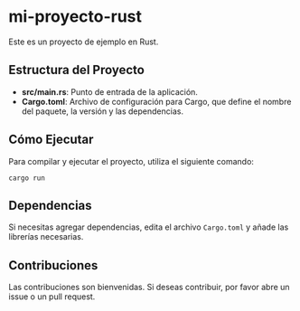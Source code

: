 # mi-proyecto-rust

Este es un proyecto de ejemplo en Rust. 

## Estructura del Proyecto

- **src/main.rs**: Punto de entrada de la aplicación.
- **Cargo.toml**: Archivo de configuración para Cargo, que define el nombre del paquete, la versión y las dependencias.

## Cómo Ejecutar

Para compilar y ejecutar el proyecto, utiliza el siguiente comando:

```
cargo run
```

## Dependencias

Si necesitas agregar dependencias, edita el archivo `Cargo.toml` y añade las librerías necesarias.

## Contribuciones

Las contribuciones son bienvenidas. Si deseas contribuir, por favor abre un issue o un pull request.